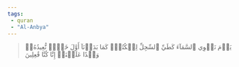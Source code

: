 ```yaml
---
tags: 
 - quran 
 - "Al-Anbya"
---
```


> يَوۡمَ نَطۡوِي ٱلسَّمَآءَ كَطَيِّ ٱلسِّجِلِّ لِلۡكُتُبِۚ كَمَا بَدَأۡنَآ أَوَّلَ خَلۡقٖ نُّعِيدُهُۥۚ وَعۡدًا عَلَيۡنَآۚ إِنَّا كُنَّا فَٰعِلِينَ
